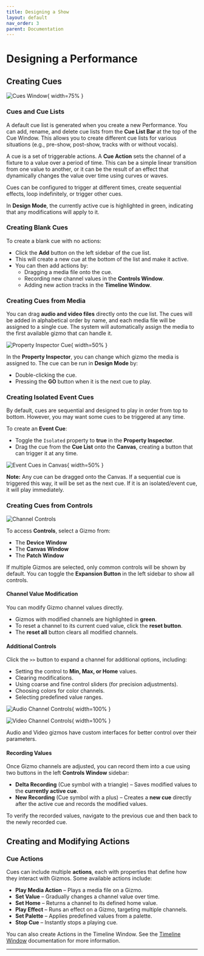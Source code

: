 ```yaml
---
title: Designing a Show
layout: default
nav_order: 3
parent: Documentation
---
```


# Designing a Performance

## Creating Cues

![Cues Window](../images/Masque_CueListWindow.png){ width=75% }

### Cues and Cue Lists

A default cue list is generated when you create a new Performance. You can add, rename, and delete cue lists from the **Cue List Bar** at the top of the Cue Window. This allows you to create different cue lists for various situations (e.g., pre-show, post-show, tracks with or without vocals).  

A cue is a set of triggerable actions. A **Cue Action** sets the channel of a fixture to a value over a period of time. This can be a simple linear transition from one value to another, or it can be the result of an effect that dynamically changes the value over time using curves or waves.  

Cues can be configured to trigger at different times, create sequential effects, loop indefinitely, or trigger other cues.  

In **Design Mode**, the currently active cue is highlighted in green, indicating that any modifications will apply to it.

### Creating Blank Cues

To create a blank cue with no actions:  

- Click the **Add** button on the left sidebar of the cue list.  
- This will create a new cue at the bottom of the list and make it active.  
- You can then add actions by:  
  - Dragging a media file onto the cue.  
  - Recording new channel values in the **Controls Window**.  
  - Adding new action tracks in the **Timeline Window**.

### Creating Cues from Media

You can drag **audio and video files** directly onto the cue list. The cues will be added in alphabetical order by name, and each media file will be assigned to a single cue. The system will automatically assign the media to the first available gizmo that can handle it.  

![Property Inspector Cue](../images/Masque_PropertyInspector_Cue.png){ width=50% }

In the **Property Inspector**, you can change which gizmo the media is assigned to. The cue can be run in **Design Mode** by:  

- Double-clicking the cue.  
- Pressing the **GO** button when it is the next cue to play.

### Creating Isolated Event Cues

By default, cues are sequential and designed to play in order from top to bottom. However, you may want some cues to be triggered at any time.  

To create an **Event Cue**:  

- Toggle the `Isolated` property to **true** in the **Property Inspector**.  
- Drag the cue from the **Cue List** onto the **Canvas**, creating a button that can trigger it at any time.  

![Event Cues in Canvas](../images/Masque_Canvas_EventCues.png){ width=50% }

**Note:** Any cue can be dragged onto the Canvas. If a sequential cue is triggered this way, it will be set as the next cue. If it is an isolated/event cue, it will play immediately.

### Creating Cues from Controls

![Channel Controls](../images/Masque_Controls.png)

To access **Controls**, select a Gizmo from:  

- The **Device Window**  
- The **Canvas Window**  
- The **Patch Window**  

If multiple Gizmos are selected, only common controls will be shown by default. You can toggle the **Expansion Button** in the left sidebar to show all controls.

#### Channel Value Modification

You can modify Gizmo channel values directly.  

- Gizmos with modified channels are highlighted in **green**.  
- To reset a channel to its current cued value, click the **reset button**.  
- The **reset all** button clears all modified channels.

#### Additional Controls

Click the `>>` button to expand a channel for additional options, including:  

- Setting the control to **Min, Max, or Home** values.  
- Clearing modifications.  
- Using coarse and fine control sliders (for precision adjustments).  
- Choosing colors for color channels.  
- Selecting predefined value ranges.

![Audio Channel Controls](../images/Masque_Controls_Audio.png){ width=100% }

![Video Channel Controls](../images/Masque_Controls_Video.png){ width=100% }  

Audio and Video gizmos have custom interfaces for better control over their parameters.

#### Recording Values

Once Gizmo channels are adjusted, you can record them into a cue using two buttons in the left **Controls Window** sidebar:  

- **Delta Recording** (Cue symbol with a triangle) – Saves modified values to the **currently active cue**.  
- **New Recording** (Cue symbol with a plus) – Creates a **new cue** directly after the active cue and records the modified values.  

To verify the recorded values, navigate to the previous cue and then back to the newly recorded cue.

## Creating and Modifying Actions

### Cue Actions

Cues can include multiple **actions**, each with properties that define how they interact with Gizmos. Some available actions include:

- **Play Media Action** – Plays a media file on a Gizmo.  
- **Set Value** – Gradually changes a channel value over time.  
- **Set Home** – Returns a channel to its defined home value.  
- **Play Effect** – Runs an effect on a Gizmo, targeting multiple channels.  
- **Set Palette** – Applies predefined values from a palette.  
- **Stop Cue** – Instantly stops a playing cue.

You can also create Actions in the Timeline Window. See the [Timeline Window](Timeline.md) documentation for more information.

---
